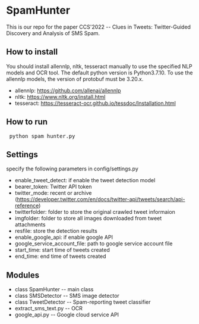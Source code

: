 # SpamHunter
  This is our repo for the paper CCS'2022 -- Clues in Tweets: Twitter-Guided Discovery and Analysis of SMS Spam.
  
  ## How to install
  You should install allennlp, nltk, tesseract manually to use the specified NLP models and OCR tool. The default python version is Python3.7.10. To use the allennlp models, the version of protobuf must be 3.20.x.
  * allennlp: https://github.com/allenai/allennlp
  * nltk: https://www.nltk.org/install.html
  * tesseract: https://tesseract-ocr.github.io/tessdoc/Installation.html
  
  ## How to run
  <pre> python spam_hunter.py</pre>
  
  ## Settings
  specify the following parameters in config/settings.py
   * enable_tweet_detect: if enable the tweet detection model
   * bearer_token: Twitter API token
   * twitter_mode: recent or archive (https://developer.twitter.com/en/docs/twitter-api/tweets/search/api-reference)
   * twitterfolder: folder to store the original crawled tweet informaion
   * imgfolder: folder to store all images downloaded from tweet attachments
   * resfile: store the detection results
   * enable_google_api: if enable google API
   * google_service_account_file: path to google service account file
   * start_time: start time of tweets created
   * end_time: end time of tweets created
  
  ## Modules
   * class SpamHunter -- main class
   * class SMSDetector -- SMS image detector
   * class TweetDetector -- Spam-reporting tweet classifier
   * extract_sms_text.py -- OCR
   * google_api.py -- Google cloud service API

